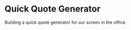 Quick Quote Generator
=================

Building a quick quote generator for our screen in the office. 